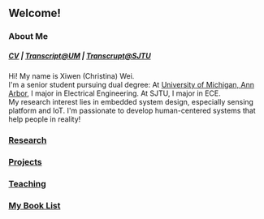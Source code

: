 ## Welcome!

### About Me 
##### [CV](XIWEN_WEI_Resume.pdf) | [Transcript@UM](XIWEN_WEI_Transcript.pdf) | [Transcrupt@SJTU](XIWEN_WEI_SJTU-Transcript.pdf)
Hi! My name is Xiwen (Christina) Wei. \
I'm a senior student pursuing dual degree: At [University of Michigan, Ann Arbor](https://eecs.engin.umich.edu/), I major in Electrical Engineering. At SJTU, I major in ECE. \
My research interest lies in embedded system design, especially sensing platform and IoT. I'm passionate to develop human-centered systems that help people in reality!
### [Research](research.md)

### [Projects](projects.md)

### [Teaching](teaching.md)

### [My Book List](reading.md)
